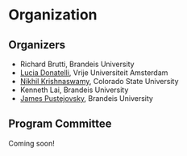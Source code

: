 # Organization

## Organizers

* Richard Brutti, Brandeis University
* [Lucia Donatelli](https://luciaelizabeth.github.io), Vrije Universiteit Amsterdam
* [Nikhil Krishnaswamy](https://www.nikhilkrishnaswamy.com), Colorado State University
* Kenneth Lai, Brandeis University
* [James Pustejovsky](http://jamespusto.com), Brandeis University

## Program Committee

Coming soon!
